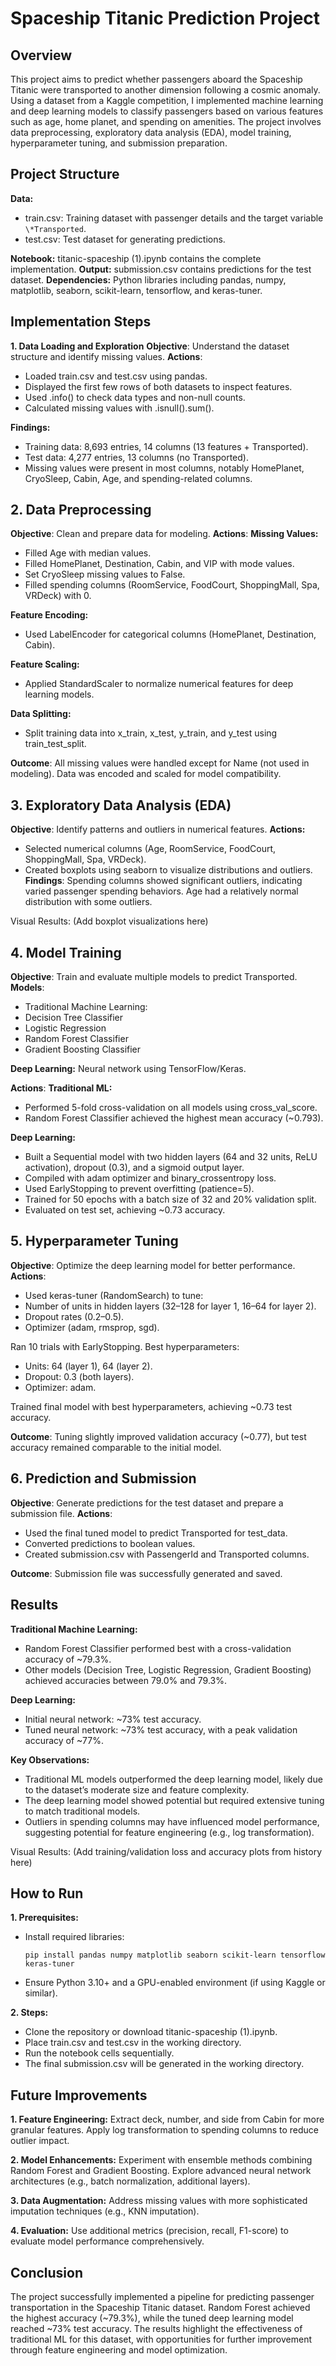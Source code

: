 # Spaceship Titanic Prediction Project
## Overview
This project aims to predict whether passengers aboard the Spaceship Titanic were transported to another dimension following a cosmic anomaly. Using a dataset from a Kaggle competition, I implemented machine learning and deep learning models to classify passengers based on various features such as age, home planet, and spending on amenities. The project involves data preprocessing, exploratory data analysis (EDA), model training, hyperparameter tuning, and submission preparation.

## Project Structure
**Data:** 
* train.csv: Training dataset with passenger details and the target variable  `\*Transported`.
* test.csv: Test dataset for generating predictions.

**Notebook:** titanic-spaceship (1).ipynb contains the complete implementation.
**Output:** submission.csv contains predictions for the test dataset.
**Dependencies:** Python libraries including pandas, numpy, matplotlib, seaborn, scikit-learn, tensorflow, and keras-tuner.

## Implementation Steps
**1. Data Loading and Exploration**
**Objective**: Understand the dataset structure and identify missing values.
**Actions**:
* Loaded train.csv and test.csv using pandas.
* Displayed the first few rows of both datasets to inspect features.
* Used .info() to check data types and non-null counts.
* Calculated missing values with .isnull().sum().

**Findings:**
* Training data: 8,693 entries, 14 columns (13 features + Transported).
* Test data: 4,277 entries, 13 columns (no Transported).
* Missing values were present in most columns, notably HomePlanet, CryoSleep, Cabin, Age, and spending-related columns.

## 2. Data Preprocessing
**Objective**: Clean and prepare data for modeling.
**Actions**:
**Missing Values:**
* Filled Age with median values.
* Filled HomePlanet, Destination, Cabin, and VIP with mode values.
* Set CryoSleep missing values to False.
* Filled spending columns (RoomService, FoodCourt, ShoppingMall, Spa, VRDeck) with 0.

**Feature Encoding:**
* Used LabelEncoder for categorical columns (HomePlanet, Destination, Cabin).

**Feature Scaling:**
* Applied StandardScaler to normalize numerical features for deep learning models.

**Data Splitting:**
* Split training data into x_train, x_test, y_train, and y_test using train_test_split.

**Outcome**: All missing values were handled except for Name (not used in modeling). Data was encoded and scaled for model compatibility.

## 3. Exploratory Data Analysis (EDA)
**Objective**: Identify patterns and outliers in numerical features.
**Actions:**
* Selected numerical columns (Age, RoomService, FoodCourt, ShoppingMall, Spa, VRDeck).
* Created boxplots using seaborn to visualize distributions and outliers.
**Findings**:
Spending columns showed significant outliers, indicating varied passenger spending behaviors.
Age had a relatively normal distribution with some outliers.

Visual Results: (Add boxplot visualizations here)

## 4. Model Training
**Objective**: Train and evaluate multiple models to predict Transported.
**Models**:
* Traditional Machine Learning:
* Decision Tree Classifier
* Logistic Regression
* Random Forest Classifier
* Gradient Boosting Classifier

**Deep Learning:**
Neural network using TensorFlow/Keras.

**Actions**:
**Traditional ML:**
* Performed 5-fold cross-validation on all models using cross_val_score.
* Random Forest Classifier achieved the highest mean accuracy (~0.793).

**Deep Learning:**
* Built a Sequential model with two hidden layers (64 and 32 units, ReLU activation), dropout (0.3), and a sigmoid output layer.
* Compiled with adam optimizer and binary_crossentropy loss.
* Used EarlyStopping to prevent overfitting (patience=5).
* Trained for 50 epochs with a batch size of 32 and 20% validation split.
* Evaluated on test set, achieving ~0.73 accuracy.

## 5. Hyperparameter Tuning
**Objective**: Optimize the deep learning model for better performance.
**Actions**:
* Used keras-tuner (RandomSearch) to tune:
* Number of units in hidden layers (32–128 for layer 1, 16–64 for layer 2).
* Dropout rates (0.2–0.5).
* Optimizer (adam, rmsprop, sgd).

Ran 10 trials with EarlyStopping.
Best hyperparameters:
* Units: 64 (layer 1), 64 (layer 2).
* Dropout: 0.3 (both layers).
* Optimizer: adam.

Trained final model with best hyperparameters, achieving ~0.73 test accuracy.

**Outcome**: Tuning slightly improved validation accuracy (~0.77), but test accuracy remained comparable to the initial model.

## 6. Prediction and Submission
**Objective**: Generate predictions for the test dataset and prepare a submission file.
**Actions**:
* Used the final tuned model to predict Transported for test_data.
* Converted predictions to boolean values.
* Created submission.csv with PassengerId and Transported columns.

**Outcome**: Submission file was successfully generated and saved.

## Results
**Traditional Machine Learning:**
* Random Forest Classifier performed best with a cross-validation accuracy of ~79.3%.
* Other models (Decision Tree, Logistic Regression, Gradient Boosting) achieved accuracies between 79.0% and 79.3%.

**Deep Learning:**
* Initial neural network: ~73% test accuracy.
* Tuned neural network: ~73% test accuracy, with a peak validation accuracy of ~77%.

**Key Observations:**
* Traditional ML models outperformed the deep learning model, likely due to the dataset’s moderate size and feature complexity.
* The deep learning model showed potential but required extensive tuning to match traditional models.
* Outliers in spending columns may have influenced model performance, suggesting potential for feature engineering (e.g., log transformation).

Visual Results: (Add training/validation loss and accuracy plots from history here)

## How to Run
**1. Prerequisites:**
- Install required libraries:
  ```bash:
  pip install pandas numpy matplotlib seaborn scikit-learn tensorflow keras-tuner
  ```
- Ensure Python 3.10+ and a GPU-enabled environment (if using Kaggle or similar).

**2. Steps:**
- Clone the repository or download titanic-spaceship (1).ipynb.
- Place train.csv and test.csv in the working directory.
- Run the notebook cells sequentially.
- The final submission.csv will be generated in the working directory.


## Future Improvements
**1. Feature Engineering:**
Extract deck, number, and side from Cabin for more granular features.
Apply log transformation to spending columns to reduce outlier impact.

**2. Model Enhancements:**
Experiment with ensemble methods combining Random Forest and Gradient Boosting.
Explore advanced neural network architectures (e.g., batch normalization, additional layers).

**3. Data Augmentation:**
Address missing values with more sophisticated imputation techniques (e.g., KNN imputation).

**4. Evaluation:**
Use additional metrics (precision, recall, F1-score) to evaluate model performance comprehensively.

## Conclusion
The project successfully implemented a pipeline for predicting passenger transportation in the Spaceship Titanic dataset. Random Forest achieved the highest accuracy (~79.3%), while the tuned deep learning model reached ~73% test accuracy. The results highlight the effectiveness of traditional ML for this dataset, with opportunities for further improvement through feature engineering and model optimization.

